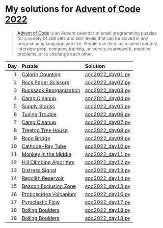 # My solutions for [Advent of Code 2022](https://adventofcode.com/2022)

> [Advent of Code](https://adventofcode.com/2022/about) is an Advent calendar of small
> programming puzzles for a variety of skill sets and skill levels that can be solved in
> any programming language you like. People use them as a speed contest, interview prep,
> company training, university coursework, practice problems, or to challenge each other.

| Day | Puzzle                                                            | Solution                             |
| --: | :---------------------------------------------------------------- | :----------------------------------- |
|   1 | [Calorie Counting](https://adventofcode.com/2022/day/1)           | [aoc2022_day01.py](aoc2022_day01.py) |
|   2 | [Rock Paper Scissors](https://adventofcode.com/2022/day/2)        | [aoc2022_day02.py](aoc2022_day02.py) |
|   3 | [Rucksack Reorganization](https://adventofcode.com/2022/day/3)    | [aoc2022_day03.py](aoc2022_day03.py) |
|   4 | [Camp Cleanup](https://adventofcode.com/2022/day/4)               | [aoc2022_day04.py](aoc2022_day04.py) |
|   5 | [Supply Stacks](https://adventofcode.com/2022/day/5)              | [aoc2022_day05.py](aoc2022_day05.py) |
|   6 | [Tuning Trouble](https://adventofcode.com/2022/day/6)             | [aoc2022_day06.py](aoc2022_day06.py) |
|   7 | [Camp Cleanup](https://adventofcode.com/2022/day/7)               | [aoc2022_day07.py](aoc2022_day07.py) |
|   8 | [Treetop Tree House](https://adventofcode.com/2022/day/8)         | [aoc2022_day08.py](aoc2022_day08.py) |
|   9 | [Rope Bridge](https://adventofcode.com/2022/day/9)                | [aoc2022_day09.py](aoc2022_day09.py) |
|  10 | [Cathode-Ray Tube](https://adventofcode.com/2022/day/10)          | [aoc2022_day10.py](aoc2022_day10.py) |
|  11 | [Monkey in the Middle](https://adventofcode.com/2022/day/11)      | [aoc2022_day11.py](aoc2022_day11.py) |
|  12 | [Hill Climbing Algorithm](https://adventofcode.com/2022/day/12)   | [aoc2022_day12.py](aoc2022_day12.py) |
|  13 | [Distress Signal](https://adventofcode.com/2022/day/13)           | [aoc2022_day13.py](aoc2022_day13.py) |
|  14 | [Regolith Reservoir](https://adventofcode.com/2022/day/14)        | [aoc2022_day14.py](aoc2022_day14.py) |
|  15 | [Beacon Exclusion Zone](https://adventofcode.com/2022/day/15)     | [aoc2022_day15.py](aoc2022_day15.py) |
|  16 | [Proboscidea Volcanium](https://adventofcode.com/2022/day/16)     | [aoc2022_day16.py](aoc2022_day16.py) |
|  17 | [Pyroclastic Flow](https://adventofcode.com/2022/day/17)          | [aoc2022_day17.py](aoc2022_day17.py) |
|  18 | [Boiling Boulders](https://adventofcode.com/2022/day/18)          | [aoc2022_day18.py](aoc2022_day18.py) |
|  18 | [Boiling Boulders](https://adventofcode.com/2022/day/18)          | [aoc2022_day18.py](aoc2022_day18.py) |
